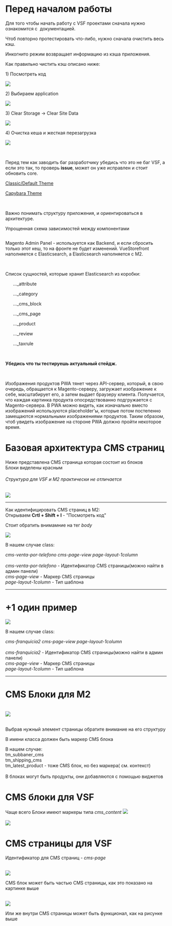 <H1>Перед началом работы</H1>
<p>Для того чтобы начать работу с VSF проектами сначала нужно ознакомится с  документацией.</p>
<p>Чтоб повторно протестировать что-либо, нужно сначала очистить весь кэш.</p>
<p>Инкогнито режим возвращает информацию из кэша приложения.</p>
<p>Как правильно чистить кэш описано ниже:</p>
<p>1) Посмотреть код</p>
<p><img src="https://raw.githubusercontent.com/anatoliidolia/before_testing/master/image%20(1).png"></p>
<p>2) Выбираем application</p>
<p><img src="https://raw.githubusercontent.com/anatoliidolia/before_testing/master/image%20(2).png"></p>
<p>3) Clear Storage -> Clear Site Data</p>
<p><img src="https://raw.githubusercontent.com/anatoliidolia/before_testing/master/image%20(3).png"></p>
<p>4) Очистка кеша и жесткая перезагрузка</p>
<p><img src="https://raw.githubusercontent.com/anatoliidolia/before_testing/master/image%20(4).png"></p>
<br>
<p>Перед тем как заводить баг разработчику убедись что это не баг VSF, а если это так, то проверь <b>issue</b>,
 может он уже исправлен и стоит обновить core.</p>

<p><a href="https://github.com/DivanteLtd/vue-storefront/issues">Classic/Default Theme</a></p>
<p><a href="https://github.com/DivanteLtd/vsf-capybara/issues">Capybara Theme</a></p>
<br>
<p>Важно понимать структуру приложения, и ориентироваться в архитектуре. </p>
<p>Упрощенная схема зависимостей между компонентами</p>
<p><img src="https://raw.githubusercontent.com/anatoliidolia/before_testing/master/Image(5).png" alt=""></p>
<p>Magento Admin Panel - используется как Backend, и если сбросить только этот кеш, то на фронте не будет изменений. VueStorefront наполняется с Elasticsearch, а Elasticsearch наполняется с М2.</p>

<br>
<p>Список сущностей, которые хранит Elasticsearch из коробки:</p>

<ul>..._attribute</ul>
<ul>..._category</ul>
<ul>..._cms_block</ul>
<ul>..._cms_page</ul>
<ul>..._product</ul>
<ul>..._review</ul>
<ul>..._taxrule</ul>

<br>
<p><b>Убедись что ты тестируешь актуальный стейдж.</b></p>

<br>
<p>Изображения продуктов PWA тянет через API-сервер, который, в свою очередь, обращается к Magento-серверу, загружает изображение к себе, масштабирует его, а затем выдает браузеру клиента. Получается, что каждая картинка продукта опосредствованно подгружается с Magento-сервера. В PWA можно видеть, как изначально вместо изображений используются placeholder'ы, которые потом постепенно замещаются нормальными изображениями продуктов. Таким образом, чтоб увидеть изображение на стороне PWA должно пройти некоторое время.</p>

<h1>Базовая архитектура CMS страниц</h1>
Ниже представлена CMS страница которая состоит из блоков <br>
Блоки виделены красным <br>
<h6>Структура для VSF и М2 практически не отличается</h6>
<img src="https://raw.githubusercontent.com/anatoliidolia/before_testing/master/documentation_cms_page3_m2.png">
<hr>
Как идентифицировать CMS страниц в М2:
<br>
Открываем <b>Crtl + Shift + I</b> - "Посмотреть код"<br>
<p>Стоит обратить внимамние на тег <i>body</i> <br></p>
<img src="https://raw.githubusercontent.com/anatoliidolia/before_testing/master/documentation_cms_page2_m2.png">
<br> <p>В нашем случае class:</p>
<i>cms-venta-por-telefono cms-page-view page-layout-1column</i>
<br><br>
<i>cms-venta-por-telefono</i> - Идентификатор CMS страницы(можно найти в админ панели) <br>
<i>cms-page-view</i> - Маркер CMS страницы <br>
<i>page-layout-1column</i> - Тип шаблона <br>
<hr>
<h1>+1 один пример</h1>
<img src="https://raw.githubusercontent.com/anatoliidolia/before_testing/master/documentation_cms_page_m2.png">
<br> <p>В нашем случае class:</p>
<i>cms-franquicia2 cms-page-view page-layout-1column</i>
<br><br>
<i>cms-franquicia2</i> - Идентификатор CMS страницы(можно найти в админ панели) <br>
<i>cms-page-view</i> - Маркер CMS страницы <br>
<i>page-layout-1column</i> - Тип шаблона <br>
<hr>
<h1>CMS Блоки для М2</h1>
<br>
<img src="https://raw.githubusercontent.com/anatoliidolia/before_testing/master/documentation_cms_block_m2.png">
<br><br>
<p>Выбрав нужный элемент страницы обратите внимание на его структуру</p>
<p>В имени класса должен быть маркер CMS блока </p>
В нашем случае:<br> tm_subbaner_cms<br>
tm_shipping_cms<br>
tm_latest_product - тоже CMS блок, но без маркера( см. контекст)<br><br>
В блоках могут быть продукты, они добавляются с помощью виджетов
<h1>CMS блоки для VSF</h1>
Чаще всего Блоки имеют маркеры типа <i>cms_content</i>
<img src="https://raw.githubusercontent.com/anatoliidolia/before_testing/master/documentation_cms_block2_vsf.png.png">
<br>
<br>
<img src="https://raw.githubusercontent.com/anatoliidolia/before_testing/master/documentation_cms_block_vsf.png">
<h1>CMS страницы для VSF</h1>
<p>Идентификатор для CMS страниц - <i>cms-page</i> </p>
<br>
<img src="https://raw.githubusercontent.com/anatoliidolia/before_testing/master/documentation_cms_page2_vsf.png.png">
<br>
<p>CMS блок может быть частью CMS страницы, как это показано на картинке выше
</p><br>
<img src="https://raw.githubusercontent.com/anatoliidolia/before_testing/master/documentation_cms_page_vsf.png.png">
<p>Или же внутри CMS страницы может быть функционал, как на рисунке выше</p>



